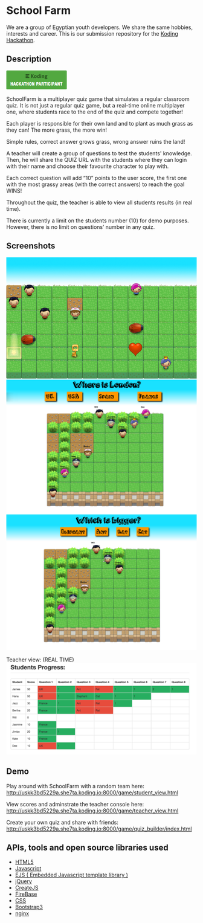 # School Farm

We are a group of Egyptian youth developers. We share the same hobbies, interests and career.
This is our submission repository for the [Koding Hackathon](https://koding.com/Hackathon).

## Description

[![Koding Hackathon](/images/badge.png?raw=true "Koding Hackathon")](https://koding.com/Hackathon)


SchoolFarm is a multiplayer quiz game that simulates a regular classroom quiz. It is not just a regular quiz game, but a real-time online multiplayer one, where students race to the end of the quiz and compete together!

Each player is responsible for their own land and to plant as much grass as they can! The more grass, the more win! 

Simple rules, correct answer grows grass, wrong answer ruins the land!

A teacher will create a group of questions to test the students' knowledge. Then, he will share the QUIZ URL with the students where they can login with their name and choose their favourite character to play with.

Each correct question will add “10” points to the user score, the first one with the most grassy areas (with the correct answers) to reach the goal WINS!

Throughout the quiz, the teacher is able to view all students results (in real time).

There is currently a limit on the students number (10) for demo purposes. However, there is no limit on questions’ number in any quiz.

## Screenshots

![SchoolFarm](/images/mockup.jpg "SchoolFarm")
![SchoolFarm](/images/sc1.jpg "SchoolFarm")
![SchoolFarm](/images/sc2.jpg "SchoolFarm")

Teacher view: (REAL TIME)
![SchoolFarm](/images/progress.png "SchoolFarm")



## Demo
Play around with SchoolFarm with a random team here:
http://uskk3bd5229a.she7ta.koding.io:8000/game/student_view.html

View scores and adminstrate the teacher console here:
http://uskk3bd5229a.she7ta.koding.io:8000/game/teacher_view.html

Create your own quiz and share with friends:
http://uskk3bd5229a.she7ta.koding.io:8000/game/quiz_builder/index.html
## APIs, tools and open source libraries used

* [HTML5](http://www.w3schools.com/html/html5_intro.asp)
* [Javascript](http://www.w3schools.com/js/)
* [EJS ( Embedded Javascript template library )](https://github.com/tj/ejs)
* [jQuery](http://jquery.com/)
* [CreateJS](http://www.createjs.com/)
* [FireBase](https://www.firebase.com/)
* [CSS](http://www.w3schools.com/css/)
* [Bootstrap3](http://getbootstrap.com/)
* [nginx](http://nginx.org/)
